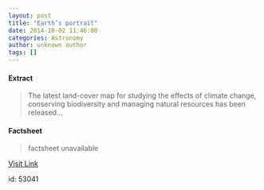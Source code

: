 ```yaml
---
layout: post
title: "Earth’s portrait"
date: 2014-10-02 11:46:00
categories: Astronomy
author: unknown author
tags: []
---
```



#### Extract
>The latest land-cover map for studying the effects of climate change, conserving biodiversity and managing natural resources has been released...

#### Factsheet
>factsheet unavailable

[Visit Link](http://www.esa.int/spaceinimages/Images/2014/10/Land_cover_2010)

id:   53041
